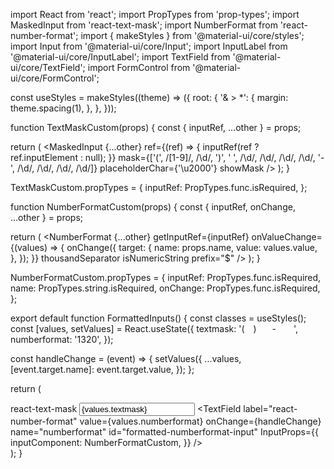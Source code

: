 import React from 'react';
import PropTypes from 'prop-types';
import MaskedInput from 'react-text-mask';
import NumberFormat from 'react-number-format';
import { makeStyles } from '@material-ui/core/styles';
import Input from '@material-ui/core/Input';
import InputLabel from '@material-ui/core/InputLabel';
import TextField from '@material-ui/core/TextField';
import FormControl from '@material-ui/core/FormControl';

const useStyles = makeStyles((theme) => ({
  root: {
    '& > *': {
      margin: theme.spacing(1),
    },
  },
}));

function TextMaskCustom(props) {
  const { inputRef, ...other } = props;

  return (
    <MaskedInput
      {...other}
      ref={(ref) => {
        inputRef(ref ? ref.inputElement : null);
      }}
      mask={['(', /[1-9]/, /\d/, ')', ' ', /\d/, /\d/, /\d/, /\d/, '-', /\d/, /\d/, /\d/, /\d/]}
      placeholderChar={'\u2000'}
      showMask
    />
  );
}

TextMaskCustom.propTypes = {
  inputRef: PropTypes.func.isRequired,
};

function NumberFormatCustom(props) {
  const { inputRef, onChange, ...other } = props;

  return (
    <NumberFormat
      {...other}
      getInputRef={inputRef}
      onValueChange={(values) => {
        onChange({
          target: {
            name: props.name,
            value: values.value,
          },
        });
      }}
      thousandSeparator
      isNumericString
      prefix="$"
    />
  );
}

NumberFormatCustom.propTypes = {
  inputRef: PropTypes.func.isRequired,
  name: PropTypes.string.isRequired,
  onChange: PropTypes.func.isRequired,
};

export default function FormattedInputs() {
  const classes = useStyles();
  const [values, setValues] = React.useState({
    textmask: '(  )    -    ',
    numberformat: '1320',
  });

  const handleChange = (event) => {
    setValues({
      ...values,
      [event.target.name]: event.target.value,
    });
  };

  return (
    <div className={classes.root}>
      <FormControl>
        <InputLabel htmlFor="formatted-text-mask-input">react-text-mask</InputLabel>
        <Input
          value={values.textmask}
          onChange={handleChange}
          name="textmask"
          id="formatted-text-mask-input"
          inputComponent={TextMaskCustom}
        />
      </FormControl>
      <TextField
        label="react-number-format"
        value={values.numberformat}
        onChange={handleChange}
        name="numberformat"
        id="formatted-numberformat-input"
        InputProps={{
          inputComponent: NumberFormatCustom,
        }}
      />
    </div>
  );
}
